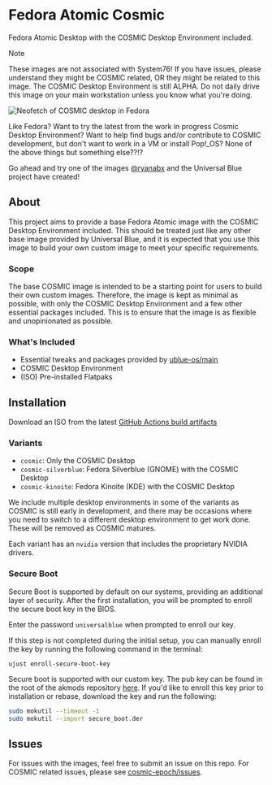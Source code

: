 # Fedora Atomic Cosmic

Fedora Atomic Desktop with the COSMIC Desktop Environment included.

> [!NOTE]
> These images are not associated with System76! If you have issues, please understand they might be COSMIC related, OR they might be related to this image.
> The COSMIC Desktop Environment is still ALPHA. Do not daily drive this image on your main workstation unless you know what you're doing.

![Neofetch of COSMIC desktop in Fedora](./screenshot/cosmic-neofetch.png)

Like Fedora? Want to try the latest from the work in progress Cosmic Desktop Environment? Want to help find bugs and/or contribute to COSMIC development, but don't want to work in a VM or install Pop!\_OS? None of the above things but something else??!?

Go ahead and try one of the images [@ryanabx](https://github.com/ryanabx) and the Universal Blue project have created!

## About

This project aims to provide a base Fedora Atomic image with the COSMIC Desktop Environment included. This should be treated just like any other base image provided by Universal Blue, and it is expected that you use this image to build your own custom image to meet your specific requirements.

### Scope

The base COSMIC image is intended to be a starting point for users to build their own custom images. Therefore, the image is kept as minimal as possible, with only the COSMIC Desktop Environment and a few other essential packages included.
This is to ensure that the image is as flexible and unopinionated as possible.

### What's Included

- Essential tweaks and packages provided by [ublue-os/main](https://github.com/ublue-os/main)
- COSMIC Desktop Environment
- (ISO) Pre-installed Flatpaks

## Installation

Download an ISO from the latest [GitHub Actions build artifacts](https://github.com/ublue-os/cosmic/actions/workflows/build_iso.yml?query=branch%3Amain+is%3Asuccess)

### Variants

- `cosmic`: Only the COSMIC Desktop
- `cosmic-silverblue`: Fedora Silverblue (GNOME) with the COSMIC Desktop
- `cosmic-kinoite`: Fedora Kinoite (KDE) with the COSMIC Desktop

We include multiple desktop environments in some of the variants as COSMIC is still early in development, and there may be occasions where you need to switch to a different desktop environment to get work done. These will be removed as COSMIC matures.

Each variant has an `nvidia` version that includes the proprietary NVIDIA drivers.

### Secure Boot

Secure Boot is supported by default on our systems, providing an additional layer of security. After the first installation, you will be prompted to enroll the secure boot key in the BIOS.

Enter the password `universalblue` when prompted to enroll our key.

If this step is not completed during the initial setup, you can manually enroll the key by running the following command in the terminal:

`ujust enroll-secure-boot-key`

Secure boot is supported with our custom key. The pub key can be found in the root of the akmods repository [here](https://github.com/ublue-os/akmods/raw/main/certs/public_key.der).
If you'd like to enroll this key prior to installation or rebase, download the key and run the following:

```bash
sudo mokutil --timeout -1
sudo mokutil --import secure_boot.der
```

## Issues

For issues with the images, feel free to submit an issue on this repo. For COSMIC related issues, please see [cosmic-epoch/issues](https://github.com/pop-os/cosmic-epoch/issues).
